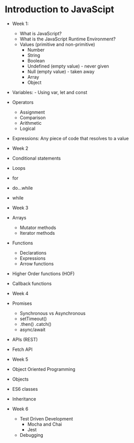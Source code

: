 # Introduction to JavaScipt

- Week 1: 
  - What is JavaScript? 
  - What is the JavaScript Runtime Environment?
  - Values (primitive and non-primitive)
    - Number
    - String
    - Boolean
    - Undefined (empty value) - never given
    - Null (empty value) - taken away
    - Array
    - Object
 - Variables: - Using var, let and const
 - Operators
   - Assignment
   - Comparison
   - Arithmetic
   - Logical
 - Expressions: Any piece of code that resolves to a value

- Week 2
 - Conditional statements
 - Loops
  - for  
  - do...while
  - while 

- Week 3
 - Arrays
   - Mutator methods
   - Iterator methods 
 - Functions 
   - Declarations 
   - Expressions
   - Arrow functions 
 - Higher Order functions (HOF)
 - Callback functions

- Week 4
 - Promises
   - Synchronous vs Asynchronous
   - setTimeout()
   - .then() .catch()
   - async/await
 - APIs (REST)
 - Fetch API

 - Week 5
  - Object Oriented Programming
  - Objects
  - ES6 classes
  - Inheritance

- Week 6
  - Test Driven Development
    - Mocha and Chai
    - Jest
  - Debugging
  